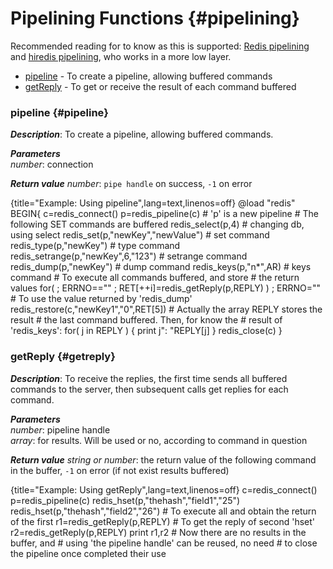 # Pipelining Functions {#pipelining}
Recommended reading for to know as this is supported: [Redis pipelining](http://redis.io/topics/pipelining) and [hiredis pipelining](https://github.com/redis/hiredis#pipelining), who works in a more low layer.

* [pipeline](#pipeline) - To create a pipeline, allowing buffered commands
* [getReply](#getreply) - To get or receive the result of each command buffered

### pipeline {#pipeline}
_**Description**_:  To create a pipeline, allowing buffered commands.

_**Parameters**_     
*number*: connection  

_**Return value**_
*number*: `pipe handle` on success, `-1` on error

{title="Example: Using pipeline",lang=text,linenos=off}
    @load "redis"
    BEGIN{
      c=redis_connect()
      p=redis_pipeline(c)  # 'p' is a new pipeline
       # The following SET commands are buffered
      redis_select(p,4) # changing db, using select
      redis_set(p,"newKey","newValue") # set command
      redis_type(p,"newKey") # type command
      redis_setrange(p,"newKey",6,"123") # setrange command
      redis_dump(p,"newKey") # dump command
      redis_keys(p,"n*",AR) # keys command
       # To execute all commands buffered, and store 
       # the return values
      for( ; ERRNO=="" ; RET[++i]=redis_getReply(p,REPLY) )
        ;
      ERRNO=""
       # To use the value returned by 'redis_dump'
      redis_restore(c,"newKey1","0",RET[5])
       # Actually the array REPLY stores the result
       # the last command buffered. Then, for know the
       # result of 'redis_keys':
      for( j in REPLY ) {
        print j": "REPLY[j]
      }
      redis_close(c)
    }

### getReply {#getreply}
_**Description**_: To receive the replies, the first time sends all buffered commands to the server, then subsequent calls get replies for each command.

_**Parameters**_     
*number*: pipeline handle  
*array*: for results. Will be used or no, according to command in question

_**Return value**_
*string or number*: the return value of the following command in the buffer,  `-1` on error (if not exist results buffered)

{title="Example: Using getReply",lang=text,linenos=off}
    c=redis_connect()
    p=redis_pipeline(c)
    redis_hset(p,"thehash","field1","25")
    redis_hset(p,"thehash","field2","26")
     # To execute all and obtain the return of the first
    r1=redis_getReply(p,REPLY)
     # To get the reply of second 'hset'
    r2=redis_getReply(p,REPLY)
    print r1,r2
     # Now there are no results in the buffer, and
     # using 'the pipeline handle' can be reused, no need
     # to close the pipeline once completed their use

